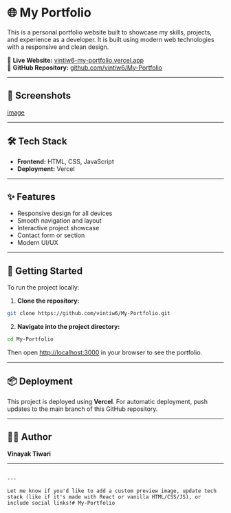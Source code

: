 # 🌐 My Portfolio

This is a personal portfolio website built to showcase my skills, projects, and experience as a developer. It is built using modern web technologies with a responsive and clean design.

🔗 **Live Website:** [vintiw6-my-portfolio.vercel.app](https://vintiw6-my-portfolio.vercel.app/)  
📁 **GitHub Repository:** [github.com/vintiw6/My-Portfolio](https://github.com/vintiw6/My-Portfolio)

---

## 📸 Screenshots


[image](https://github.com/user-attachments/assets/cd8198a6-fe30-4378-a345-2ac1435ca2ff)

---

## 🛠️ Tech Stack

- **Frontend:** HTML, CSS, JavaScript
- **Deployment:** Vercel

---

## ✨ Features

- Responsive design for all devices
- Smooth navigation and layout
- Interactive project showcase
- Contact form or section
- Modern UI/UX

---

## 🚀 Getting Started

To run the project locally:

1. **Clone the repository:**

```bash
git clone https://github.com/vintiw6/My-Portfolio.git
```

2. **Navigate into the project directory:**

```bash
cd My-Portfolio
```


Then open [http://localhost:3000](http://localhost:3000) in your browser to see the portfolio.

---

## 📦 Deployment

This project is deployed using **Vercel**. For automatic deployment, push updates to the main branch of this GitHub repository.

---

## 🙋‍♂️ Author

**Vinayak Tiwari**

---



```

---

Let me know if you'd like to add a custom preview image, update tech stack (like if it's made with React or vanilla HTML/CSS/JS), or include social links!# My-Portfolio
